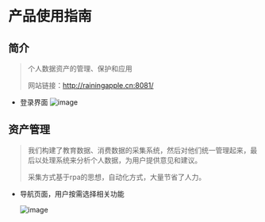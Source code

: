 # 产品使用指南
## 简介
>个人数据资产的管理、保护和应用
>
>网站链接：http://rainingapple.cn:8081/

* 登录界面
![image](https://user-images.githubusercontent.com/79518326/128466623-a44356db-4a81-4db1-a103-b7a71fac722d.png)
## 资产管理
>我们构建了教育数据、消费数据的采集系统，然后对他们统一管理起来，最后以处理系统来分析个人数据，为用户提供意见和建议。
>
>采集方式基于rpa的思想，自动化方式，大量节省了人力。

* 导航页面，用户按需选择相关功能

     ![image](https://user-images.githubusercontent.com/79518326/128467509-07c84a89-114f-48e0-a2f4-072cee587b7e.png)
